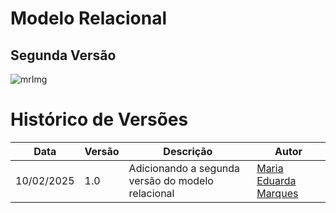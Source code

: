 # Modelo Relacional

## Segunda Versão

![mrImg](../assets/Lógico_V2.png)


# Histórico de Versões

| Data       | Versão | Descrição   | Autor     |
| ---------- | ------ | ----------- | --------- |
| 10/02/2025 | 1.0   | Adicionando a segunda versão do modelo relacional  | [Maria Eduarda Marques](https://github.com/EduardaSMarques) |
